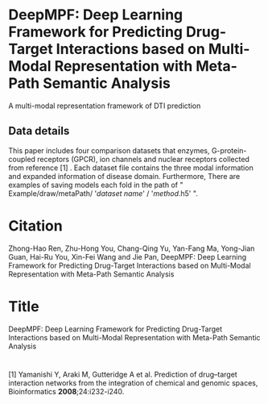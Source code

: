 # DeepMPF: Deep Learning Framework for Predicting Drug-Target Interactions based on Multi-Modal Representation with Meta-Path Semantic Analysis
A multi-modal representation framework of DTI prediction 



## Data details
This paper includes four comparison datasets that enzymes, G-protein-coupled receptors (GPCR), ion channels and nuclear receptors collected from reference [1] . Each dataset file contains the three modal information and expanded information of disease domain.  Furthermore, There are examples of saving models each fold in the path of " Example/draw/metaPath/ '*dataset name*' /  '*method*.h5' ".



# Citation
Zhong-Hao Ren, Zhu-Hong You, Chang-Qing Yu, Yan-Fang Ma, Yong-Jian Guan, Hai-Ru You, Xin-Fei Wang and Jie Pan, DeepMPF: Deep Learning Framework for Predicting Drug-Target Interactions based on Multi-Modal Representation with Meta-Path Semantic Analysis 



# Title
DeepMPF: Deep Learning Framework for Predicting Drug-Target Interactions based on Multi-Modal Representation with Meta-Path Semantic Analysis 

# 

[1] Yamanishi Y, Araki M, Gutteridge A et al. Prediction of drug–target interaction networks from the integration of chemical and genomic spaces, Bioinformatics **2008**;24:i232-i240.  



